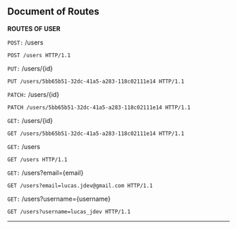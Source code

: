 
## Document of Routes

**ROUTES OF USER**

`POST:` /users

```http
POST /users HTTP/1.1
```

`PUT:` /users/{id}

```http
PUT /users/5bb65b51-32dc-41a5-a283-118c02111e14 HTTP/1.1
```

`PATCH:` /users/{id}

```http
PATCH /users/5bb65b51-32dc-41a5-a283-118c02111e14 HTTP/1.1
```

`GET:` /users/{id}

```http
GET /users/5bb65b51-32dc-41a5-a283-118c02111e14 HTTP/1.1
```

`GET:` /users

```http
GET /users HTTP/1.1
```

`GET:` /users?email={email}

```http
GET /users?email=lucas.jdev@gmail.com HTTP/1.1
```

`GET:` /users?username={username}

```http
GET /users?username=lucas_jdev HTTP/1.1
```

<hr/>